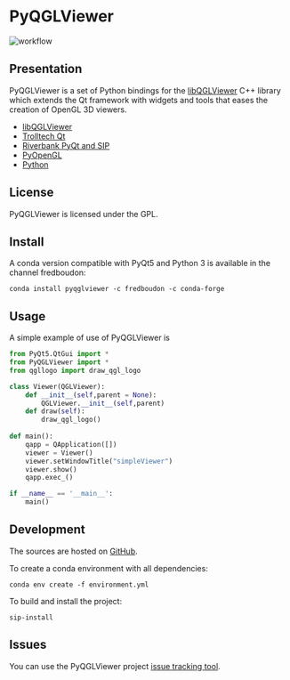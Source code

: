 # PyQGLViewer
![ workflow](https://github.com/openalea/PyQGLViewer/actions/workflows/conda-package-build.yml/badge.svg)

## Presentation


PyQGLViewer is a set of Python bindings for the [libQGLViewer](http://artis.imag.fr/~Gilles.Debunne/QGLViewer/) C++ library which extends the Qt framework with widgets and tools that eases the creation of OpenGL 3D viewers. 

  * [libQGLViewer](http://artis.imag.fr/~Gilles.Debunne/QGLViewer/)
  * [Trolltech Qt](http://www.trolltech.com)
  * [Riverbank PyQt and SIP](http://www.riverbankcomputing.co.uk/pyqt/)
  * [PyOpenGL](http://pyopengl.sourceforge.net/)
  * [Python](http://www.python.org)


## License 

PyQGLViewer is licensed under the GPL.


## Install

A conda version compatible with PyQt5 and Python 3 is available in the channel fredboudon:

`conda install pyqglviewer -c fredboudon -c conda-forge`


## Usage

A simple example of use of PyQGLViewer is

```python
from PyQt5.QtGui import *
from PyQGLViewer import *
from qgllogo import draw_qgl_logo

class Viewer(QGLViewer):
    def __init__(self,parent = None):
        QGLViewer.__init__(self,parent)
    def draw(self):
        draw_qgl_logo()
  
def main():
    qapp = QApplication([])
    viewer = Viewer()
    viewer.setWindowTitle("simpleViewer")
    viewer.show()
    qapp.exec_()

if __name__ == '__main__':
    main()
```

## Development 

The sources are hosted on [GitHub](https://github.com/fredboudon/PyQGLViewer). 

To create a conda environment with all dependencies:

```
conda env create -f environment.yml
```

To build and install the project:

```
sip-install
```


## Issues

You can use the PyQGLViewer project [issue tracking tool](https://github.com/fredboudon/PyQGLViewer/issues).



